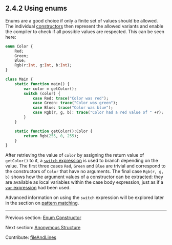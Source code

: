 ## 2.4.2 Using enums

Enums are a good choice if only a finite set of values should be allowed. The individual [constructors](types-enum-constructor.md) then represent the allowed variants and enable the compiler to check if all possible values are respected. This can be seen here:

```haxe
enum Color {
	Red;
	Green;
	Blue;
	Rgb(r:Int, g:Int, b:Int);
}

class Main {
	static function main() {
		var color = getColor();
		switch (color) {
			case Red: trace("Color was red");
			case Green: trace("Color was green");
			case Blue: trace("Color was blue");
			case Rgb(r, g, b): trace("Color had a red value of " +r);
		}
	}

	static function getColor():Color {
		return Rgb(255, 0, 255);
	}
}
```

After retrieving the value of `color` by assigning the return value of `getColor()` to it, a [`switch` expression](expression-switch.md) is used to branch depending on the value. The first three cases `Red`, `Green` and `Blue` are trivial and correspond to the constructors of `Color` that have no arguments. The final case `Rgb(r, g, b)` shows how the argument values of a constructor can be extracted: they are available as local variables within the case body expression, just as if a [`var` expression](expression-var.md) had been used.

Advanced information on using the `switch` expression will be explored later in the section on [pattern matching](lf-pattern-matching.md).

---

Previous section: [Enum Constructor](types-enum-constructor.md)

Next section: [Anonymous Structure](types-anonymous-structure.md)

Contribute: [fileAndLines](https://github.com/HaxeFoundation/HaxeManual/blob/master/02-types.tex#L370-370)